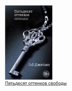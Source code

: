 ![](Пятьдесят%20оттенков%20свободы.jpg)  
[Пятьдесят оттенков свободы](Пятьдесят%20оттенков%20свободы.md)
